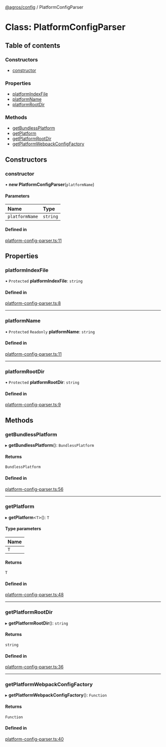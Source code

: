 [@agros/config](../index.md) / PlatformConfigParser

# Class: PlatformConfigParser

## Table of contents

### Constructors

- [constructor](PlatformConfigParser.md#constructor)

### Properties

- [platformIndexFile](PlatformConfigParser.md#platformindexfile)
- [platformName](PlatformConfigParser.md#platformname)
- [platformRootDir](PlatformConfigParser.md#platformrootdir)

### Methods

- [getBundlessPlatform](PlatformConfigParser.md#getbundlessplatform)
- [getPlatform](PlatformConfigParser.md#getplatform)
- [getPlatformRootDir](PlatformConfigParser.md#getplatformrootdir)
- [getPlatformWebpackConfigFactory](PlatformConfigParser.md#getplatformwebpackconfigfactory)

## Constructors

### <a id="constructor" name="constructor"></a> constructor

• **new PlatformConfigParser**(`platformName`)

#### Parameters

| Name | Type |
| :------ | :------ |
| `platformName` | `string` |

#### Defined in

[platform-config-parser.ts:11](https://github.com/agrosjs/agros/blob/1cfd777/packages/agros-config/src/platform-config-parser.ts#L11)

## Properties

### <a id="platformindexfile" name="platformindexfile"></a> platformIndexFile

• `Protected` **platformIndexFile**: `string`

#### Defined in

[platform-config-parser.ts:8](https://github.com/agrosjs/agros/blob/1cfd777/packages/agros-config/src/platform-config-parser.ts#L8)

___

### <a id="platformname" name="platformname"></a> platformName

• `Protected` `Readonly` **platformName**: `string`

#### Defined in

[platform-config-parser.ts:11](https://github.com/agrosjs/agros/blob/1cfd777/packages/agros-config/src/platform-config-parser.ts#L11)

___

### <a id="platformrootdir" name="platformrootdir"></a> platformRootDir

• `Protected` **platformRootDir**: `string`

#### Defined in

[platform-config-parser.ts:9](https://github.com/agrosjs/agros/blob/1cfd777/packages/agros-config/src/platform-config-parser.ts#L9)

## Methods

### <a id="getbundlessplatform" name="getbundlessplatform"></a> getBundlessPlatform

▸ **getBundlessPlatform**(): `BundlessPlatform`

#### Returns

`BundlessPlatform`

#### Defined in

[platform-config-parser.ts:56](https://github.com/agrosjs/agros/blob/1cfd777/packages/agros-config/src/platform-config-parser.ts#L56)

___

### <a id="getplatform" name="getplatform"></a> getPlatform

▸ **getPlatform**<`T`\>(): `T`

#### Type parameters

| Name |
| :------ |
| `T` |

#### Returns

`T`

#### Defined in

[platform-config-parser.ts:48](https://github.com/agrosjs/agros/blob/1cfd777/packages/agros-config/src/platform-config-parser.ts#L48)

___

### <a id="getplatformrootdir" name="getplatformrootdir"></a> getPlatformRootDir

▸ **getPlatformRootDir**(): `string`

#### Returns

`string`

#### Defined in

[platform-config-parser.ts:36](https://github.com/agrosjs/agros/blob/1cfd777/packages/agros-config/src/platform-config-parser.ts#L36)

___

### <a id="getplatformwebpackconfigfactory" name="getplatformwebpackconfigfactory"></a> getPlatformWebpackConfigFactory

▸ **getPlatformWebpackConfigFactory**(): `Function`

#### Returns

`Function`

#### Defined in

[platform-config-parser.ts:40](https://github.com/agrosjs/agros/blob/1cfd777/packages/agros-config/src/platform-config-parser.ts#L40)

